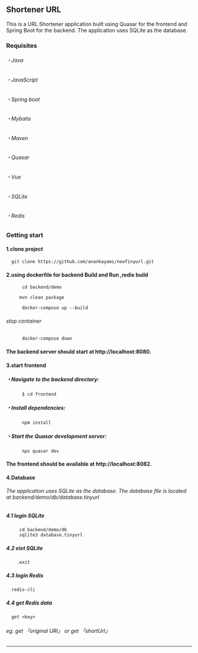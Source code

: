  ## Shortener URL
This is a URL Shortener application built using Quasar for the frontend and Spring Boot for the backend. The application uses SQLite as the database.
###   Requisites
######      ・Java 
######      ・JavaScript
######      ・Spring boot
######      ・Mybatis
######      ・Maven
######      ・Quasar
######      ・Vue
######      ・SQLite
######      ・Redis

### Getting start
####    1.clone project 
  ```
    git clone https://github.com/anankayami/newTinyurl.git
  ```

####    2.using dockerfile for backend Build and Run ,redis build
```
      cd backend/demo
```
```
     mvn clean package
```
```
      docker-compose up --build
```
###### stop container
```
      docker-compose down 
```
#### The backend server should start at http://localhost:8080.

####     3.start frontend 
#####       ・Navigate to the backend directory:
```
      $ cd frontend
```
#####    ・Install dependencies:
```
      npm install
```
#####    ・Start the Quasar development server:
```
      npx quasar dev
  ```
####  The frontend should be available at http://localhost:8082.
####    4.Database
###### The application uses SQLite as the database. The database file is located at backend/demo/db/database.tinyurl
##### 4.1 login SQLite
```
     cd backend/demo/db
     sqlite3 database.tinyurl
```
##### 4.2 eixt SQLite
```
    .exit
```
##### 4.3 login Redis
```
  redis-cli
```
##### 4.4 get Redis data
```
  get <key>
```
###### eg. get 「original URl」  or get 「shortUrl」

------------------------------------------------------------



